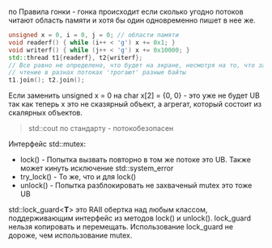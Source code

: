 по Правила гонки -  гонка происходит если сколько угодно потоков читают область памяти и хотя бы один одновременно пишет в нее же.

```C++
unsigned x = 0, i = 0, j = 0; // области памяти
void readerf() { while (i++ < 'g') x += 0x1; }
void writerf() { while (j++ < 'g') x += 0x10000; }
std::thread t1{readerf}, t2{writerf};
// Все равно не определено, что будет на экране, несмотря на то, что запись и
// чтение в разнах потоках 'трогают' разные байты
t1.join(); t2.join();
```

Если заменить unsigned x = 0 на char x[2] = {0, 0} - это уже не будет UB так как теперь x это не сказярный объект, а агрегат, который состоит из скалярных объектов.

>std::cout по стандарту - потокобезопасен

Интерфейс std::mutex:
- lock() - Попытка вызвать повторно в том же потоке это UB. Также может кинуть исключение std::system_error
- try_lock() - То же, что и для lock()
- unlock() - Попытка разблокировать не захваченый mutex это тоже UB

std::lock_guard<__T__> это RAII обертка над любым классом, поддерживающим интерфейс из методов lock() и unlock(). lock_guard нельзя копировать и перемещать. Использование lock_guard не дороже, чем использование mutex.



